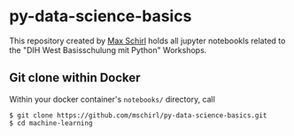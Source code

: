 # py-data-science-basics

This repository created by [Max Schirl](https://github.com/mschirl) holds all jupyter notebookls related to the "DIH West Basisschulung mit Python" Workshops.

## Git clone within Docker

Within your docker container's `notebooks/` directory, call

```
$ git clone https://github.com/mschirl/py-data-science-basics.git
$ cd machine-learning
```

